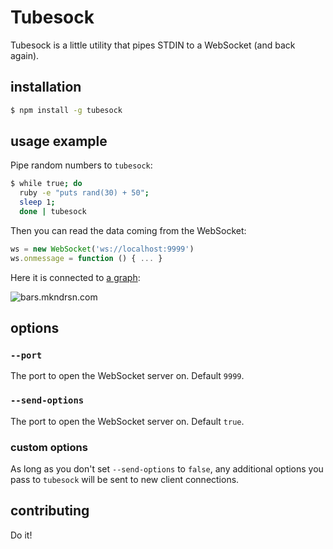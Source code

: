 # Tubesock

Tubesock is a little utility that pipes STDIN to a WebSocket (and back again).

## installation

```sh
$ npm install -g tubesock
```


## usage example

Pipe random numbers to `tubesock`:

```sh
$ while true; do
  ruby -e "puts rand(30) + 50";
  sleep 1;
  done | tubesock
```

Then you can read the data coming from the WebSocket:

```js
ws = new WebSocket('ws://localhost:9999')
ws.onmessage = function () { ... }
```

Here it is connected to [a graph](http://bars.mkndrsn.com):

![bars.mkndrsn.com](http://mkndrsn.com/images/tubesock/bars.gif)


## options

### `--port`

The port to open the WebSocket server on. Default `9999`.


### `--send-options`

The port to open the WebSocket server on. Default `true`.


### custom options

As long as you don't set `--send-options` to `false`, any additional options
you pass to `tubesock` will be sent to new client connections.


## contributing

Do it!
